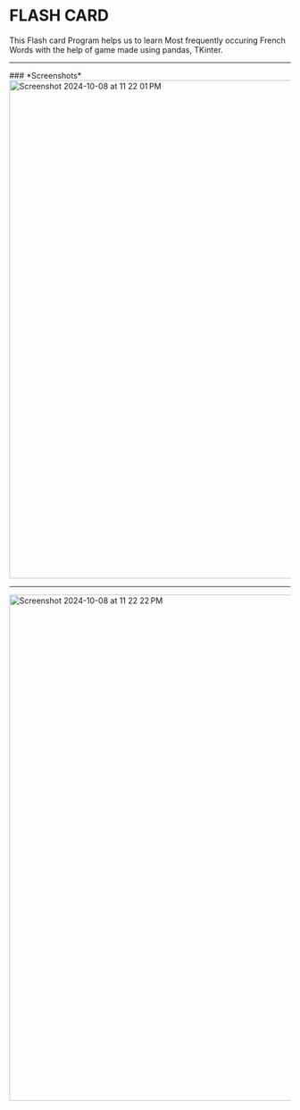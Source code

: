 # FLASH CARD 
This Flash card Program helps us to learn Most frequently occuring French Words with the help of game made using pandas, TKinter.
<hr>
### *Screenshots*
<img width="892" alt="Screenshot 2024-10-08 at 11 22 01 PM" src="https://github.com/user-attachments/assets/c627a214-c88d-476d-9efe-7d76e504e6cf">

<hr>
<img width="906" alt="Screenshot 2024-10-08 at 11 22 22 PM" src="https://github.com/user-attachments/assets/1bb1014c-359c-4fb2-89ed-969b37fb0279">

